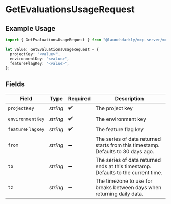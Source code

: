 # GetEvaluationsUsageRequest

## Example Usage

```typescript
import { GetEvaluationsUsageRequest } from "@launchdarkly/mcp-server/models/operations";

let value: GetEvaluationsUsageRequest = {
  projectKey: "<value>",
  environmentKey: "<value>",
  featureFlagKey: "<value>",
};
```

## Fields

| Field                                                                             | Type                                                                              | Required                                                                          | Description                                                                       |
| --------------------------------------------------------------------------------- | --------------------------------------------------------------------------------- | --------------------------------------------------------------------------------- | --------------------------------------------------------------------------------- |
| `projectKey`                                                                      | *string*                                                                          | :heavy_check_mark:                                                                | The project key                                                                   |
| `environmentKey`                                                                  | *string*                                                                          | :heavy_check_mark:                                                                | The environment key                                                               |
| `featureFlagKey`                                                                  | *string*                                                                          | :heavy_check_mark:                                                                | The feature flag key                                                              |
| `from`                                                                            | *string*                                                                          | :heavy_minus_sign:                                                                | The series of data returned starts from this timestamp. Defaults to 30 days ago.  |
| `to`                                                                              | *string*                                                                          | :heavy_minus_sign:                                                                | The series of data returned ends at this timestamp. Defaults to the current time. |
| `tz`                                                                              | *string*                                                                          | :heavy_minus_sign:                                                                | The timezone to use for breaks between days when returning daily data.            |